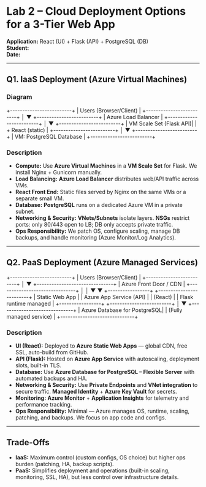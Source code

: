 # Lab 2 – Cloud Deployment Options for a 3-Tier Web App
**Application:** React (UI) + Flask (API) + PostgreSQL (DB)  
**Student:** <Your Name>  
**Date:** <Date>  

---

## Q1. IaaS Deployment (Azure Virtual Machines)

### Diagram
+-------------------------+
| Users (Browser/Client)  |
+-------------------------+
            │
            ▼
+-------------------------+
| Azure Load Balancer     |
+-------------------------+
            │
            ▼
+-------------------------+
| VM Scale Set (Flask API)|
|   + React (static)      |
+-------------------------+
            │
            ▼
+-------------------------+
| VM: PostgreSQL Database |
+-------------------------+

### Description
- **Compute:** Use **Azure Virtual Machines** in a **VM Scale Set** for Flask. We install Nginx + Gunicorn manually.  
- **Load Balancing:** **Azure Load Balancer** distributes web/API traffic across VMs.  
- **React Front End:** Static files served by Nginx on the same VMs or a separate small VM.  
- **Database:** **PostgreSQL** runs on a dedicated Azure VM in a private subnet.  
- **Networking & Security:** **VNets/Subnets** isolate layers. **NSGs** restrict ports: only 80/443 open to LB; DB only accepts private traffic.  
- **Ops Responsibility:** We patch OS, configure scaling, manage DB backups, and handle monitoring (Azure Monitor/Log Analytics).  

---

## Q2. PaaS Deployment (Azure Managed Services)

+-------------------------+
| Users (Browser/Client)  |
+-------------------------+
            │
            ▼
+-------------------------------+
| Azure Front Door / CDN        |
+-------------------------------+
   │                     │
   ▼                     ▼
+-----------------+   +-------------------------+
| Static Web App  |   | Azure App Service (API) |
| (React)         |   | Flask runtime managed   |
+-----------------+   +-------------------------+
                             │
                             ▼
                   +------------------------------+
                   | Azure Database for PostgreSQL|
                   | (Fully managed service)      |
                   +------------------------------+  

### Description
- **UI (React):** Deployed to **Azure Static Web Apps** — global CDN, free SSL, auto-build from GitHub.  
- **API (Flask):** Hosted on **Azure App Service** with autoscaling, deployment slots, built-in TLS.  
- **Database:** Use **Azure Database for PostgreSQL – Flexible Server** with automated backups and HA.  
- **Networking & Security:** Use **Private Endpoints** and **VNet integration** to secure traffic. **Managed Identity** + **Azure Key Vault** for secrets.  
- **Monitoring:** **Azure Monitor** + **Application Insights** for telemetry and performance tracking.  
- **Ops Responsibility:** Minimal — Azure manages OS, runtime, scaling, patching, and backups. We focus on app code and configs.  

---

## Trade-Offs
- **IaaS:** Maximum control (custom configs, OS choice) but higher ops burden (patching, HA, backup scripts).  
- **PaaS:** Simplifies deployment and operations (built-in scaling, monitoring, SSL, HA), but less control over infrastructure details.  
